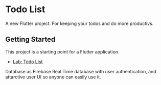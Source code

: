 # Todo List

A new Flutter project. For keeping your todos and do more productivs.

## Getting Started

This project is a starting point for a Flutter application.

- [Lab: Todo List](https://flutter.dev/docs/get-started/codelab)

Database as Firebase Real Time database with user authentication,
and attarctive user UI so anyone can easily use it.
